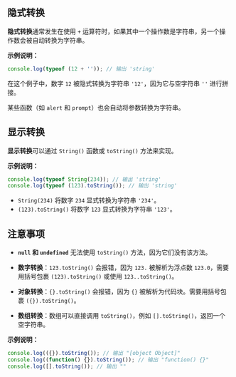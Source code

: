 ## 隐式转换

**隐式转换**通常发生在使用 `+` 运算符时，如果其中一个操作数是字符串，另一个操作数会被自动转换为字符串。

**示例说明：**

```javascript
console.log(typeof (12 + '')); // 输出 'string'
```

在这个例子中，数字 `12` 被隐式转换为字符串 `'12'`，因为它与空字符串 `''` 进行拼接。

某些函数（如 `alert` 和 `prompt`）也会自动将参数转换为字符串。



## 显示转换

**显示转换**可以通过 `String()` 函数或 `toString()` 方法来实现。

**示例说明：**

```javascript
console.log(typeof String(234)); // 输出 'string'
console.log(typeof (123).toString()); // 输出 'string'
```

- `String(234)` 将数字 `234` 显式转换为字符串 `'234'`。
- `(123).toString()` 将数字 `123` 显式转换为字符串 `'123'`。



## 注意事项

- **`null` 和 `undefined`** 无法使用 `toString()` 方法，因为它们没有该方法。

- **数字转换**：`123.toString()` 会报错，因为 `123.` 被解析为浮点数 `123.0`，需要用括号包裹 `(123).toString()` 或使用 `123..toString()`。

- **对象转换**：`{}.toString()` 会报错，因为 `{}` 被解析为代码块。需要用括号包裹 `({}).toString()`。

- **数组转换**：数组可以直接调用 `toString()`，例如 `[].toString()`，返回一个空字符串。

**示例说明：**

```javascript
console.log(({}).toString()); // 输出 "[object Object]"
console.log((function() {}).toString()); // 输出 "function() {}"
console.log([].toString()); // 输出 ""
```

### 